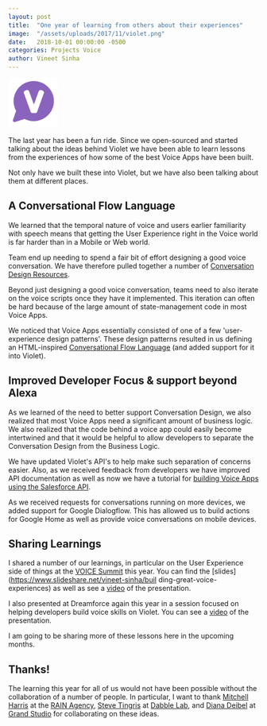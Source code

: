 ```yaml
---
layout: post
title:  "One year of learning from others about their experiences"
image:  "/assets/uploads/2017/11/violet.png"
date:   2018-10-01 00:00:00 -0500
categories: Projects Voice
author: Vineet Sinha
---
```

<img src="/assets/uploads/2017/11/violet.png" alt="violet" width="100"/>

The last year has been a fun ride. Since we open-sourced and started talking about the ideas behind Violet we have been able to learn lessons from the experiences of how some of the best Voice Apps have been built.

Not only have we built these into Violet, but we have also been talking about them at different places.<!--more-->

## A Conversational Flow Language

We learned that the temporal nature of voice and users earlier familiarity with speech means that getting the User Experience right in the Voice world is far harder than in a Mobile or Web world.

Team end up needing to spend a fair bit of effort designing a good voice conversation. We have therefore pulled together a number of [Conversation Design Resources](https://helloviolet.ai/docs/conversation-design-resources).

Beyond just designing a good voice conversation, teams need to also iterate on the voice scripts once they have it implemented. This iteration can often be hard because of the large amount of state-management code in most Voice Apps.

We noticed that Voice Apps essentially consisted of one of a few 'user-experience design patterns'. These design patterns resulted in us defining an HTML-inspired [Conversational Flow Language](https://helloviolet.ai/docs/conversation-flow-design) (and added support for it into Violet).


## Improved Developer Focus & support beyond Alexa

As we learned of the need to better support Conversation Design, we also realized that most Voice Apps need a significant amount of business logic. We also realized that the code behind a voice app could easily become intertwined and that it would be helpful to allow developers to separate the Conversation Design from the Business Logic.

We have updated Violet's API's to help make such separation of concerns easier. Also, as we received feedback from developers we have improved API documentation as well as now we have a tutorial for [building Voice Apps using the Salesforce API](https://trailhead.salesforce.com/en/content/learn/projects/quickstart-violet).

As we received requests for conversations running on more devices, we added support for Google Dialogflow. This has allowed us to build actions for Google Home as well as provide voice conversations on mobile devices.


## Sharing Learnings

I shared a number of our learnings, in particular on the User Experience side of things at the [VOICE Summit](https://www.voicesummit.ai/) this year. You can find the [slides](https://www.slideshare.net/vineet-sinha/buil ding-great-voice-experiences) as well as see a [video](https://www.youtube.com/watch?v=14L08pg8aK8) of the presentation.

I also presented at Dreamforce again this year in a session focused on helping developers build voice skills on Violet. You can see a [video](https://www.salesforce.com/video/3579625/) of the presentation.

I am going to be sharing more of these lessons here in the upcoming months.

## Thanks!

The learning this year for all of us would not have been possible without the collaboration of a number of people. In particular, I want to thank [Mitchell Harris](https://www.linkedin.com/in/mitchell-harris-6b44b923/) at the [RAIN Agency](https://rain.agency/), [Steve Tingris](https://www.linkedin.com/in/tingiris/) at [Dabble Lab](https://dabblelab.com/), and [Diana Deibel](https://www.linkedin.com/in/diana-deibel-8454b64/) at [Grand Studio](http://grandstudio.com/) for collaborating on these ideas.
